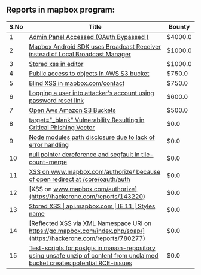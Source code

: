 ## Reports in mapbox program:
| S.No | Title | Bounty |
| ---- | ----- | ------ |
| 1 | [Admin Panel Accessed (OAuth Bypassed ) ](https://hackerone.com/reports/294911) | $4000.0 |
| 2 | [Mapbox Android SDK uses Broadcast Receiver instead of Local Broadcast Manager](https://hackerone.com/reports/192886) | $1000.0 |
| 3 | [Stored xss in editor ](https://hackerone.com/reports/53730) | $1000.0 |
| 4 | [Public access to objects in AWS S3 bucket](https://hackerone.com/reports/202725) | $750.0 |
| 5 | [Blind XSS in mapbox.com/contact](https://hackerone.com/reports/158461) | $750.0 |
| 6 | [Logging a user into attacker's account using password reset link](https://hackerone.com/reports/53531) | $600.0 |
| 7 | [Open Aws Amazon S3 Buckets](https://hackerone.com/reports/222724) | $500.0 |
| 8 | [target="_blank" Vulnerability Resulting in Critical Phishing Vector](https://hackerone.com/reports/165136) | $0.0 |
| 9 | [Node modules path disclosure due to lack of error handling](https://hackerone.com/reports/225537) | $0.0 |
| 10 | [null pointer dereference and segfault in tile-count-merge](https://hackerone.com/reports/245221) | $0.0 |
| 11 | [XSS on www.mapbox.com/authorize/ because of open redirect at /core/oauth/auth](https://hackerone.com/reports/143240) | $0.0 |
| 12 | [XSS on www.mapbox.com/authorize](https://hackerone.com/reports/143220) | $0.0 |
| 13 | [Stored XSS &#124; api.mapbox.com &#124; IE 11 &#124; Styles name](https://hackerone.com/reports/763812) | $0.0 |
| 14 | [Reflected XSS via XML Namespace URI on https://go.mapbox.com/index.php/soap/](https://hackerone.com/reports/780277) | $0.0 |
| 15 | [Test-scripts for postgis in mason-repository using unsafe unzip of content from unclaimed bucket creates potential RCE-issues](https://hackerone.com/reports/329689) | $0.0 |